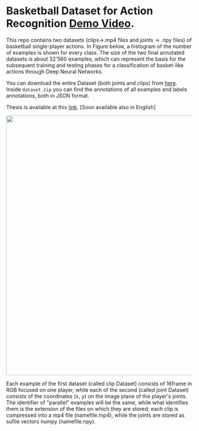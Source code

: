 # Basketball Dataset for Action Recognition [Demo Video](https://www.youtube.com/watch?v=PEziTgHx4cA).


This repo contains two datasets (clips->.mp4 files and joints -> .npy files) of basketball single-player actions. In Figure below, a histogram of the number of examples is shown for every class. The size of the two final annotated datasets is about 32'560 examples, which can represent the basis for the subsequent training and testing phases for a classification of basket-like actions through Deep Neural Networks.



You can download the entire Dataset (both joints and clips) from [here](https://drive.google.com/open?id=1hLpbLmLFK2-GIvsmpJelGlEx94yQM2Ts).
Inside ```dataset.zip``` you can find the annotations of all examples and labels annotations, both in JSON format. 

Thesis is available at this [link](https://www.researchgate.net/publication/330534530_Classificazione_di_Azioni_Cestistiche_mediante_Tecniche_di_Deep_Learning/stats). [Soon available also in English]


<p align="center">
    <img src=".github/histogram.jpg?raw=true" width="700">
</p>


Each example of the first dataset (called clip Dataset) consists of 16frame in RGB focused on one player, while each of the second (called joint Dataset) consists of the coordinates (x, y) on the image plane of the player's joints. The identifier of "parallel" examples will be the same, while what identifies them is the extension of the files on which they are stored; each clip is compressed into a mp4 file (namefile.mp4), while the joints are stored as sufile vectors numpy (namefile.npy).


